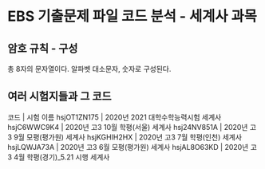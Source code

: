 # EBS 기출문제 파일 코드 분석 - 세계사 과목
## 암호 규칙 - 구성
총 8자의 문자열이다.
알파벳 대소문자, 숫자로 구성된다.
## 여러 시험지들과 그 코드
코드      	| 시험 이름
hsjOT1ZN175	| 2020년 2021 대학수학능력시험 세계사
hsjC6WWC9K4	| 2020년 고3 10월 학평(서울) 세계사
hsj24NV851A	| 2020년 고3 9월 모평(평가원) 세계사
hsjKGHIH2HX	| 2020년 고3 7월 학평(인천) 세계사
hsjLQWJA73A	| 2020년 고3 6월 모평(평가원) 세계사
hsjAL8O63KD	| 2020년 고3 4월 학평(경기)_5.21 시행 세계사
